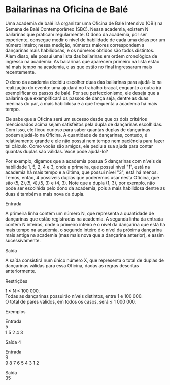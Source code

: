 # Bailarinas na Oficina de Balé

Uma academia de balé irá organizar uma Oficina de Balé Intensivo (OBI) na Semana de Balé Contemporâneo (SBC). Nessa academia, existem N bailarinas que praticam regularmente. O dono da academia, por ser experiente, consegue medir o nível de habilidade de cada uma delas por um número inteiro; nessa medição, números maiores correspondem a dançarinas mais habilidosas, e os números obtidos são todos distintos. Além disso, ele possui uma lista das bailarinas em ordem cronológica de ingresso na academia: As bailarinas que aparecem primeiro na lista estão há mais tempo na academia, e as que estão no final ingressaram mais recentemente.

O dono da academia decidiu escolher duas das bailarinas para ajudá-lo na realização do evento: uma ajudará no trabalho braçal, enquanto a outra irá exemplificar os passos de balé. Por seu perfeccionismo, ele deseja que a bailarina que exemplificará os passos de dança seja, dentre as duas meninas do par, a mais habilidosa e a que frequenta a academia há mais tempo.

Ele sabe que a Oficina será um sucesso desde que os dois critérios mencionados acima sejam satisfeitos pela dupla de dançarinas escolhidas. Com isso, ele ficou curioso para saber quantas duplas de dançarinas podem ajudá-lo na Oficina. A quantidade de dançarinas, contudo, é relativamente grande e ele não possui nem tempo nem paciência para fazer tal cálculo. Como vocês são amigos, ele pediu a sua ajuda para contar quantas duplas são válidas. Você pode ajudá-lo?

Por exemplo, digamos que a academia possua 5 dançarinas com níveis de habilidade 1, 5, 2, 4 e 3, onde a primeira, que possui nível "1", está na academia há mais tempo e a última, que possui nível "3", está há menos. Temos, então, 4 possíveis duplas que poderemos usar nesta Oficina, que são (5, 2),(5, 4),(5, 3) e (4, 3). Note que a dupla (1, 3), por exemplo, não pode ser escolhida pelo dono da academia, pois a mais habilidosa dentre as duas é também a mais nova da dupla.

Entrada

A primeira linha contém um número N, que representa a quantidade de dançarinas que estão registradas na academia. A segunda linha da entrada contém N inteiros, onde o primeiro inteiro é o nível da dançarina que está há mais tempo na academia, o segundo inteiro é o nível da próxima dançarina mais antiga na academia (mas mais nova que a dançarina anterior), e assim sucessivamente.

Saída

A saída consistirá num único número X, que representa o total de duplas de dançarinas válidas para essa Oficina, dadas as regras descritas anteriormente.

Restrições

1 ≤ N ≤ 100 000. <br>
Todas as dançarinas possuirão níveis distintos, entre 1 e 100 000. <br>
O total de pares válidos, em todos os casos, será ≤ 1 000 000. <br>


Exemplos

Entrada <br>
5 <br>
1 5 2 4 3 <br>

Saída
4 <br>

Entrada <br>
9 <br>
9 8 7 6 5 4 3 1 2

Saída <br>
35

